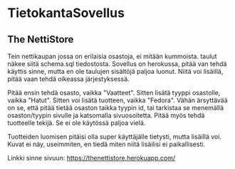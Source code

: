 # TietokantaSovellus

## The NettiStore

Tein nettikaupan jossa on erilaisia osastoja, ei mitään kummoista.
taulut näkee siitä schema.sql tiedostosta. Sovellus on herokussa, pitää van tehdä käyttis sinne, mutta en ole taulujen sisältöjä paljoa luonut. Niitä voi lisäillä, pitää vaan tehdä oikeassa järjestyksessä.

Pitää ensin tehdä osasto, vaikka "Vaatteet". Sitten lisätä tyyppi osastolle, vaikka "Hatut".
Sitten voi lisätä tuotteen, vaikka "Fedora". Vähän ärsyttävää on se, että pitää tietää osaston taikka tyypin id, tai tarkistaa se menemällä osaston/tyypin sivulle ja katsomalla sivuosoitetta. Pitää myös tehdä tuotteelle tekijä. Se ei ole käytössä paljoa vielä.

Tuotteiden luomisen pitäisi olla super käyttäjälle tietysti, mutta lisäillä voi. Kuvat ei näy, useimmiten, en tiedä miten niitä lisäilisi ei paikallisesti.

Linkki sinne sivuun: https://thenettistore.herokuapp.com/


